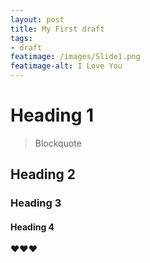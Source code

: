 ```yaml
---
layout: post
title: My First draft
tags:
- draft
featimage: /images/Slide1.png
featimage-alt: I Love You
---
```



# Heading 1

> Blockquote

## Heading 2

### Heading 3

#### Heading 4

❤️❤️❤️
